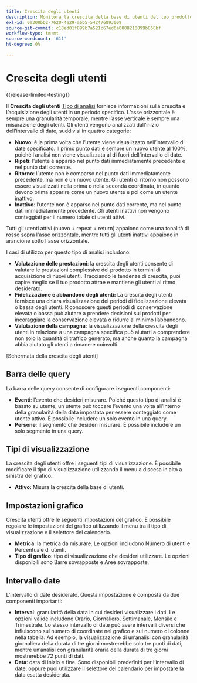 ```yaml
---
title: Crescita degli utenti
description: Monitora la crescita della base di utenti del tuo prodotto.
exl-id: 0a300bb2-7620-4e29-a6b5-542476893009
source-git-commit: c18ed01f899b7a521c67ed6a0008210099b858bf
workflow-type: tm+mt
source-wordcount: '611'
ht-degree: 0%

---
```


# Crescita degli utenti

{{release-limited-testing}}

Il **Crescita degli utenti** [Tipo di analisi](overview.md) fornisce informazioni sulla crescita e l’acquisizione degli utenti in un periodo specifico. L’asse orizzontale è sempre una granularità temporale, mentre l’asse verticale è sempre una misurazione degli utenti. Gli utenti vengono analizzati dall’inizio dell’intervallo di date, suddivisi in quattro categorie:

* **Nuovo**: è la prima volta che l’utente viene visualizzato nell’intervallo di date specificato. Il primo punto dati è sempre un nuovo utente al 100%, poiché l’analisi non viene visualizzata al di fuori dell’intervallo di date.
* **Ripeti**: l’utente è apparso nel punto dati immediatamente precedente e nel punto dati corrente.
* **Ritorno**: l’utente non è comparso nel punto dati immediatamente precedente, ma non è un nuovo utente. Gli utenti di ritorno non possono essere visualizzati nella prima o nella seconda coordinata, in quanto devono prima apparire come un nuovo utente e poi come un utente inattivo.
* **Inattivo**: l’utente non è apparso nel punto dati corrente, ma nel punto dati immediatamente precedente. Gli utenti inattivi non vengono conteggiati per il numero totale di utenti attivi.

Tutti gli utenti attivi (nuovo + repeat + return) appaiono come una tonalità di rosso sopra l&#39;asse orizzontale, mentre tutti gli utenti inattivi appaiono in arancione sotto l&#39;asse orizzontale.

I casi di utilizzo per questo tipo di analisi includono:

* **Valutazione delle prestazioni**: la crescita degli utenti consente di valutare le prestazioni complessive del prodotto in termini di acquisizione di nuovi utenti. Tracciando le tendenze di crescita, puoi capire meglio se il tuo prodotto attrae e mantiene gli utenti al ritmo desiderato.
* **Fidelizzazione e abbandono degli utenti:** La crescita degli utenti fornisce una chiara visualizzazione dei periodi di fidelizzazione elevata o bassa degli utenti. Riconoscere questi periodi di conservazione elevata o bassa può aiutare a prendere decisioni sui prodotti per incoraggiare la conservazione elevata o ridurre al minimo l’abbandono.
* **Valutazione della campagna**: la visualizzazione della crescita degli utenti in relazione a una campagna specifica può aiutarti a comprendere non solo la quantità di traffico generato, ma anche quanto la campagna abbia aiutato gli utenti a rimanere coinvolti.

[Schermata della crescita degli utenti]

## Barra delle query

La barra delle query consente di configurare i seguenti componenti:

* **Eventi**: l’evento che desideri misurare. Poiché questo tipo di analisi è basato su utente, un utente può toccare l’evento una volta all’interno della granularità della data impostata per essere conteggiato come utente attivo. È possibile includere un solo evento in una query.
* **Persone**: il segmento che desideri misurare. È possibile includere un solo segmento in una query.

## Tipi di visualizzazione

La crescita degli utenti offre i seguenti tipi di visualizzazione. È possibile modificare il tipo di visualizzazione utilizzando il menu a discesa in alto a sinistra del grafico.

* **Attivo:** Misura la crescita della base di utenti.

## Impostazioni grafico

Crescita utenti offre le seguenti impostazioni del grafico. È possibile regolare le impostazioni del grafico utilizzando il menu tra il tipo di visualizzazione e il selettore del calendario.

* **Metrica**: la metrica da misurare. Le opzioni includono Numero di utenti e Percentuale di utenti.
* **Tipo di grafico**: tipo di visualizzazione che desideri utilizzare. Le opzioni disponibili sono Barre sovrapposte e Aree sovrapposte.

## Intervallo date

L’intervallo di date desiderato. Questa impostazione è composta da due componenti importanti:

* **Interval**: granularità della data in cui desideri visualizzare i dati. Le opzioni valide includono Orario, Giornaliero, Settimanale, Mensile e Trimestrale. Lo stesso intervallo di date può avere intervalli diversi che influiscono sul numero di coordinate nel grafico e sul numero di colonne nella tabella. Ad esempio, la visualizzazione di un’analisi con granularità giornaliera della durata di tre giorni mostrerebbe solo tre punti di dati, mentre un’analisi con granularità oraria della durata di tre giorni mostrerebbe 72 punti di dati.
* **Data**: data di inizio e fine. Sono disponibili predefiniti per l’intervallo di date, oppure puoi utilizzare il selettore del calendario per impostare la data esatta desiderata.

